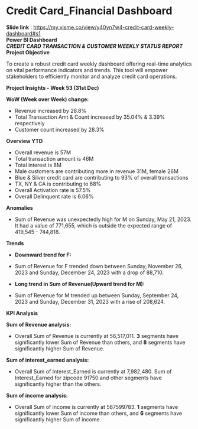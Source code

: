 # Credit Card_Financial Dashboard
**Slide link** : https://my.visme.co/view/y40yn7w4-credit-card-weekly-dashboard#s1 \
**Power BI Dashboard**\
***CREDIT CARD TRANSACTION & CUSTOMER WEEKLY STATUS REPORT***\
**Project Objective**

To create a robust credit card weekly dashboard 
offering real-time analytics on vital performance 
indicators and trends. This tool will empower 
stakeholders to efficiently monitor and analyze 
credit card operations.

**Project Insights - Week 53 (31st Dec)**

**WoW (Week over Week) change:**
* Revenue increased by 28.8%
* Total Transaction Amt & Count increased by 35.04% & 3.39% respectively
* Customer count increased by 28.3%


**Overview YTD**

* Overall revenue is 57M
* Total transaction amount is 46M
* Total interest is 8M
* Male customers are contributing more in revenue 31M, female 26M
* Blue & Silver credit card are contributing to 93% of overall transactions
* TX, NY & CA is contributing to 68%
* Overall Activation rate is 57.5%
* Overall Delinquent rate is 6.06%

**Anomalies**
* Sum of Revenue was unexpectedly high for M on Sunday, May 21, 2023. It had a value of 771,655, which is outside the expected 
  range of 419,545 - 744,818.

 **Trends**
 * **Downward trend for F:**
 * Sum of Revenue for F trended down between Sunday, November 26, 2023 and Sunday, December 24, 2023 with a drop of 88,710.

 *  **Long trend in Sum of Revenue(Upward trend for M):**
 *  Sum of Revenue for M trended up between Sunday, September 24, 2023 and Sunday, December 31, 2023 with a rise of 208,624.

**KPI Analysis**

**Sum of Revenue analysis:**
* Overall Sum of Revenue is currently at 56,517,011. **3** segments have significantly lower Sum of Revenue than others, and **8** segments have significantly higher Sum of Revenue.

**Sum of interest_earned analysis:**
* Overall Sum of Interest_Earned is currently at 7,982,480. Sum of Interest_Earned for zipcode 91750 and
  other segments have significantly higher than the others.

**Sum of income analysis:**
* Overall Sum of income is currently at 587599783. **1** segments have significantly lower Sum of income than others, and **6** segments have significantly higher Sum of income.






















